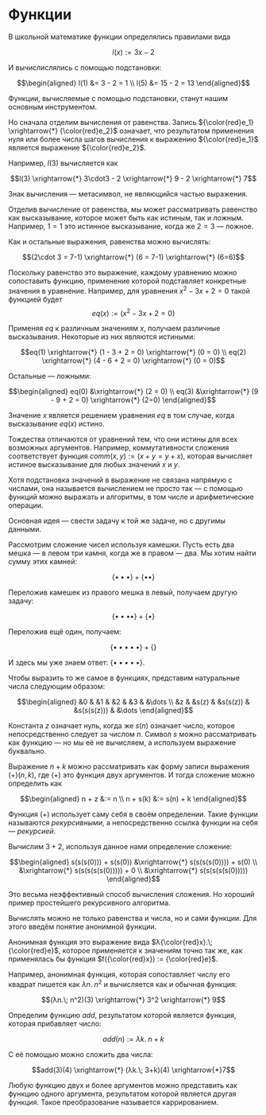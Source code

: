 # Функции

В школьной математике функции определялись правилами вида

$$l(x) := 3x - 2$$

И вычислислялись с помощью подстановки:

$$\begin{aligned}
l(1) &= 3 - 2 = 1 \\
l(5) &= 15 - 2 = 13
\end{aligned}$$

Функции, вычисляемые с помощью подстановки, станут нашим основным инструментом.

Но сначала отделим вычисления от равенства.
Запись ${\color{red}e_1} \xrightarrow{*} {\color{red}e_2}$ означает, что результатом применения нуля или более числа шагов вычисления к выражению ${\color{red}e_1}$ является выражение ${\color{red}e_2}$.

Например, $l(3)$ вычисляется как

$$l(3) \xrightarrow{*} 3\cdot3 - 2 \xrightarrow{*} 9 - 2 \xrightarrow{*} 7$$

Знак вычисления — метасимвол, не являющийся частью выражения.

Отделив вычисление от равенства, мы может рассматривать равенство как высказывание, которое может быть как истиным, так и ложным. Например, $1=1$ это истинное высказывание, когда же $2=3$ — ложное.

Как и остальные выражения, равенства можно вычислять:

$$(2\cdot 3 = 7-1) \xrightarrow{*} (6 = 7-1) \xrightarrow{*} (6=6)$$

Поскольку равенство это выражение, каждому уравнению можно сопоставить функцию, применение которой подставляет конкретные значения в уравнение. Например, для уравнения $x^2 - 3x + 2 = 0$ такой функцией будет
$$eq(x) := (x^2 - 3x + 2 = 0)$$

Применяя $eq$ к различным значениям $x$, получаем различные высказывания. Некоторые из них являются истиными:

$$eq(1) \xrightarrow{*} (1 - 3 + 2 = 0) \xrightarrow{*} (0 = 0) \\
eq(2) \xrightarrow{*} (4 - 6 + 2 = 0) \xrightarrow{*} (0 = 0)$$

Остальные — ложными:

$$\begin{aligned}
eq(0) &\xrightarrow{*} (2 = 0) \\
eq(3) &\xrightarrow{*} (9 - 9 + 2 = 0) \xrightarrow{*} (2=0)
\end{aligned}$$

Значение $x$ является решением уравнения $eq$ в том случае, когда высказывание $eq(x)$ истино.

Тождества отличаются от уравнений тем, что они истины для всех возможных аргументов. Например, коммутативности сложения соответствует функция $comm(x,y) := (x+y = y+x)$, которая вычисляет истиное высказывание для любых значений $x$ и $y$.

Хотя подстановка значений в выражение не связана напрямую с числами, она называется вычислением не просто так — с помощью функций можно выражать и алгоритмы, в том числе и арифметические операции.

Основная идея — свести задачу к той же задаче, но с другимы данными.

Рассмотрим сложение чисел используя камешки. Пусть есть два мешка — в левом три камня, когда же в правом — два. Мы хотим найти сумму этих камней:

$$\{\bullet{\bullet}\bullet\} + \{\bullet\bullet\}$$

Переложив камешек из правого мешка в левый, получаем другую задачу:

$$\{\bullet{\bullet}{\bullet}\bullet\} + \{\bullet\}$$

Переложив ещё один, получаем:

$$\{\bullet{\bullet}{\bullet}{\bullet}\bullet\} + \{\}$$

И здесь мы уже знаем ответ: $\{\bullet{\bullet}{\bullet}{\bullet}\bullet\}$.

Чтобы выразить то же самое в функциях, представим натуральные числа следующим образом:

$$\begin{aligned}
&0 & &1 & &2 & &3 & &\dots \\
&z & &s(z) & &s(s(z)) & &s(s(s(z))) & &\dots
\end{aligned}$$

Константа $z$ означает нуль, когда же $s(n)$ означает число, которое непосредственно следует за числом $n$. Символ $s$ можно рассматривать как функцию — но мы её не вычисляем, а используем выражение буквально.

Выражение $n + k$ можно рассматривать как форму записи выражения $(+)(n, k)$, где $(+)$ это функция двух аргументов. И тогда сложение можно определить как

$$\begin{aligned}
n + z  &:= n \\
n + s(k)  &:= s(n) + k
\end{aligned}$$

Функция $(+)$ использует саму себя в своём определении. Такие функции называются *рекурсивными*, а непосредственно ссылка функции на себя — *рекурсией*.

Вычислим $3+2$, используя данное нами определение сложение:

$$\begin{aligned}
    s(s(s(0)))   + s(s(0)) &\xrightarrow{*}  s(s(s(s(0))))  +   s(0) \\
  &\xrightarrow{*} s(s(s(s(s(0))))) +     0 \\
  &\xrightarrow{*} s(s(s(s(s(0)))))
\end{aligned}$$

Это весьма неэффективный способ вычисления сложения. Но хороший пример простейшего рекурсивного алгоритма.

Вычислять можно не только равенства и числа, но и сами функции. Для этого введём понятие анонимной функции.

Анонимная функция это выражение вида $λ{\color{red}x}.\; {\color{red}e}$, которое применяется к значениям точно так же, как применялась бы функция $f({\color{red}x}) := {\color{red}e}$.

Например, анонимная функция, которая сопоставляет числу его квадрат пишется как $λn.\; n^2$ и вычисляется как и обычная функция:

$$(λn.\; n^2)(3) \xrightarrow{*} 3^2 \xrightarrow{*} 9$$

Определим функцию $add$, результатом которой является функция, которая прибавляет число:

$$add(n) := λk.\;n+k$$

С её помощью можно сложить два числа:

$$add(3)(4) \xrightarrow{*} (λk.\; 3+k)(4) \xrightarrow{*}7$$

Любую функцию двух и более аргументов можно представить как функцию одного аргумента, результатом которой является другая функция. Такое преобразование называется каррированием.
